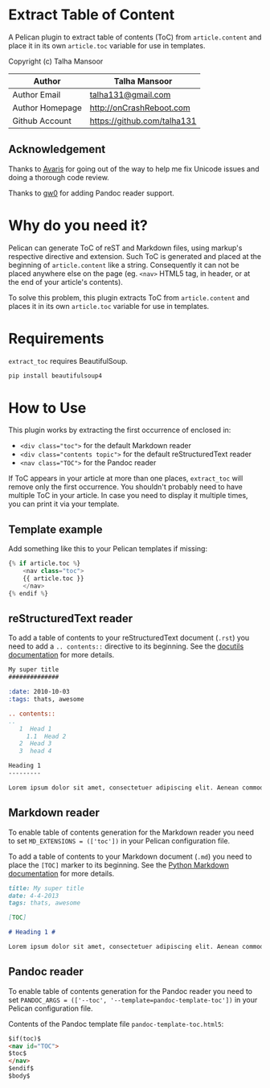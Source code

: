 Extract Table of Content
========================

A Pelican plugin to extract table of contents (ToC) from `article.content` and
place it in its own `article.toc` variable for use in templates.

Copyright (c) Talha Mansoor

Author          | Talha Mansoor
----------------|-----
Author Email    | talha131@gmail.com
Author Homepage | http://onCrashReboot.com
Github Account  | https://github.com/talha131


Acknowledgement
---------------

Thanks to [Avaris](https://github.com/avaris) for going out of the way to help
me fix Unicode issues and doing a thorough code review.

Thanks to [gw0](http://gw.tnode.com/) for adding Pandoc reader support.


Why do you need it?
===================

Pelican can generate ToC of reST and Markdown files, using markup's respective
directive and extension. Such ToC is generated and placed at the beginning of
`article.content` like a string. Consequently it can not be placed anywhere
else on the page (eg. `<nav>` HTML5 tag, in header, or at the end of your
article's contents).

To solve this problem, this plugin extracts ToC from `article.content` and
places it in its own `article.toc` variable for use in templates.


Requirements
============

`extract_toc` requires BeautifulSoup.

```bash
pip install beautifulsoup4
```


How to Use
==========

This plugin works by extracting the first occurrence of enclosed in:

- `<div class="toc">` for the default Markdown reader
- `<div class="contents topic">` for the default reStructuredText reader
- `<nav class="TOC">` for the Pandoc reader

If ToC appears in your article at more than one places, `extract_toc` will
remove only the first occurrence. You shouldn't probably need to have multiple
ToC in your article. In case you need to display it multiple times, you can
print it via your template.


Template example
----------------

Add something like this to your Pelican templates if missing:

```python
{% if article.toc %}
    <nav class="toc">
    {{ article.toc }}
    </nav>
{% endif %}
```


reStructuredText reader
-----------------------

To add a table of contents to your reStructuredText document (`.rst`) you need to add a `.. contents::` directive to its beginning. See the [docutils documentation](http://docutils.sourceforge.net/docs/ref/rst/directives.html#table-of-contents) for more details.

```rst
My super title
##############

:date: 2010-10-03
:tags: thats, awesome

.. contents::
..
   1  Head 1
     1.1  Head 2
   2  Head 3
   3  head 4

Heading 1
---------

Lorem ipsum dolor sit amet, consectetuer adipiscing elit. Aenean commodo ligula eget dolor. Aenean massa.
```


Markdown reader
---------------

To enable table of contents generation for the Markdown reader you need to set `MD_EXTENSIONS = (['toc'])` in your Pelican configuration file.

To add a table of contents to your Markdown document (`.md`) you need to place the `[TOC]` marker to its beginning. See the [Python Markdown documentation](http://pythonhosted.org/Markdown/extensions/toc.html) for more details.

```markdown
title: My super title
date: 4-4-2013
tags: thats, awesome

[TOC]

# Heading 1 #

Lorem ipsum dolor sit amet, consectetuer adipiscing elit. Aenean commodo ligula eget dolor. Aenean massa.
```


Pandoc reader
-------------

To enable table of contents generation for the Pandoc reader you need to set `PANDOC_ARGS = (['--toc', '--template=pandoc-template-toc'])` in your Pelican configuration file.

Contents of the Pandoc template file `pandoc-template-toc.html5`:

```html
$if(toc)$
<nav id="TOC">
$toc$
</nav>
$endif$
$body$
```
